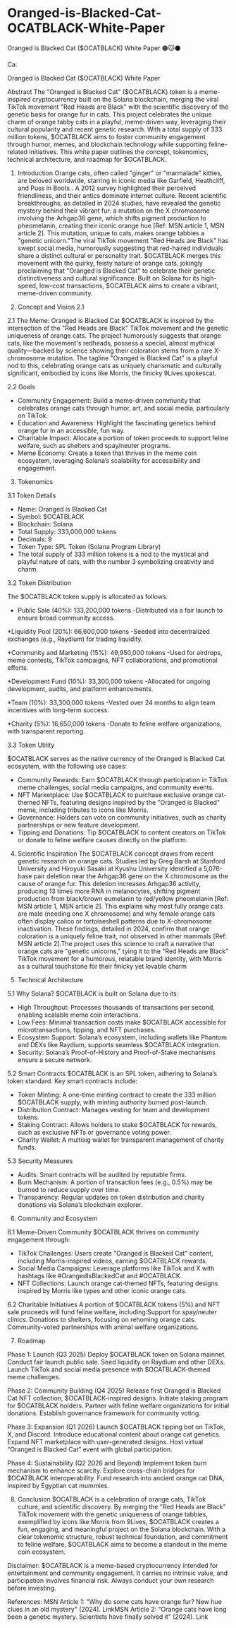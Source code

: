 # Oranged-is-Blacked-Cat-OCATBLACK-White-Paper
Oranged is Blacked Cat ($OCATBLACK) White Paper  🟠🐱⚫️

Ca:

Oranged is Blacked Cat ($OCATBLACK) White Paper

Abstract
The "Oranged is Blacked Cat" ($OCATBLACK) token is a meme-inspired cryptocurrency built on the Solana blockchain, merging the viral TikTok movement "Red Heads are Black" with the scientific discovery of the genetic basis for orange fur in cats. This project celebrates the unique charm of orange tabby cats in a playful, meme-driven way, leveraging their cultural popularity and recent genetic research. With a total supply of 333 million tokens, $OCATBLACK aims to foster community engagement through humor, memes, and blockchain technology while supporting feline-related initiatives. This white paper outlines the concept, tokenomics, technical architecture, and roadmap for $OCATBLACK.

1. Introduction
Orange cats, often called "ginger" or "marmalade" kitties, are beloved worldwide, starring in iconic media like Garfield, Heathcliff, and Puss in Boots.. A 2012 survey highlighted their perceived friendliness, and their antics dominate internet culture. Recent scientific breakthroughs, as detailed in 2024 studies, have revealed the genetic mystery behind their vibrant fur: a mutation on the X chromosome involving the Arhgap36 gene, which shifts pigment production to pheomelanin, creating their iconic orange hue [Ref: MSN article 1, MSN article 2]. This mutation, unique to cats, makes orange tabbies a "genetic unicorn."The viral TikTok movement "Red Heads are Black" has swept social media, humorously suggesting that red-haired individuals share a distinct cultural or personality trait. $OCATBLACK merges this movement with the quirky, feisty nature of orange cats, jokingly proclaiming that "Oranged is Blacked Cat" to celebrate their genetic distinctiveness and cultural significance. Built on Solana for its high-speed, low-cost transactions, $OCATBLACK aims to create a vibrant, meme-driven community.

2. Concept and Vision 2.1
   
2.1 The Meme:
Oranged is Blacked Cat
$OCATBLACK is inspired by the intersection of the "Red Heads are Black" TikTok movement and the genetic uniqueness of orange cats. The project humorously suggests that orange cats, like the movement's redheads, possess a special, almost mythical quality—backed by science showing their coloration stems from a rare X-chromosome mutation. The tagline "Oranged is Blacked Cat" is a playful nod to this, celebrating orange cats as uniquely charismatic and culturally significant, embodied by icons like Morris, the finicky 9Lives spokescat.

2.2 Goals
* Community Engagement: Build a meme-driven community that celebrates orange cats through humor, art, and social media, particularly on TikTok.
* Education and Awareness: Highlight the fascinating genetics behind orange fur in an accessible, fun way.
* Charitable Impact: Allocate a portion of token proceeds to support feline welfare, such as shelters and spay/neuter programs.
* Meme Economy: Create a token that thrives in the meme coin ecosystem, leveraging Solana’s scalability for accessibility and engagement.

3. Tokenomics

3.1 Token Details
* Name: Oranged is Blacked Cat
* Symbol: $OCATBLACK
* Blockchain: Solana
* Total Supply: 333,000,000 tokens
* Decimals: 9
* Token Type: SPL Token (Solana Program Library)
* The total supply of 333 million tokens is a nod to the mystical and playful nature of cats, with the number 3 symbolizing creativity and charm.

3.2 Token Distribution

The $OCATBLACK token supply is allocated as follows:

* Public Sale (40%): 133,200,000 tokens
  -Distributed via a fair launch to ensure broad community access.

*Liquidity Pool (20%): 66,600,000 tokens
-Seeded into decentralized exchanges (e.g., Raydium) for trading liquidity.

*Community and Marketing (15%): 49,950,000 tokens
-Used for airdrops, meme contests, TikTok campaigns, NFT collaborations, and promotional efforts.

*Development Fund (10%): 33,300,000 tokens
-Allocated for ongoing development, audits, and platform enhancements.

*Team (10%): 33,300,000 tokens
-Vested over 24 months to align team incentives with long-term success.

*Charity (5%): 16,650,000 tokens
-Donate to feline welfare organizations, with transparent reporting.

3.3 Token Utility

$OCATBLACK serves as the native currency of the Oranged is Blacked Cat ecosystem, with the following use cases:
* Community Rewards: Earn $OCATBLACK through participation in TikTok meme challenges, social media campaigns, and community events.
* NFT Marketplace: Use $OCATBLACK to purchase exclusive orange cat-themed NFTs, featuring designs inspired by the "Oranged is Blacked" meme, including tributes to icons like Morris.
* Governance: Holders can vote on community initiatives, such as charity partnerships or new feature development.
* Tipping and Donations: Tip $OCATBLACK to content creators on TikTok or donate to feline welfare causes directly on the platform.

4. Scientific Inspiration
The $OCATBLACK concept draws from recent genetic research on orange cats. Studies led by Greg Barsh at Stanford University and Hiroyuki Sasaki at Kyushu University identified a 5,076-base pair deletion near the Arhgap36 gene on the X chromosome as the cause of orange fur. This deletion increases Arhgap36 activity, producing 13 times more RNA in melanocytes, shifting pigment production from black/brown eumelanin to red/yellow pheomelanin [Ref: MSN article 1, MSN article 2]. This explains why most fully orange cats are male (needing one X chromosome) and why female orange cats often display calico or tortoiseshell patterns due to X-chromosome inactivation. These findings, detailed in 2024, confirm that orange coloration is a uniquely feline trait, not observed in other mammals [Ref: MSN article 2].The project uses this science to craft a narrative that orange cats are "genetic unicorns," tying it to the "Red Heads are Black" TikTok movement for a humorous, relatable brand identity, with Morris as a cultural touchstone for their finicky yet lovable charm

5. Technical Architecture

5.1 Why Solana?
$OCATBLACK is built on Solana due to its:
* High Throughput: Processes thousands of transactions per second, enabling scalable meme coin interactions.
* Low Fees: Minimal transaction costs make $OCATBLACK accessible for microtransactions, tipping, and NFT purchases.
* Ecosystem Support: Solana’s ecosystem, including wallets like Phantom and DEXs like Raydium, supports seamless $OCATBLACK integration.
* Security: Solana’s Proof-of-History and Proof-of-Stake mechanisms ensure a secure network.

5.2 Smart Contracts
$OCATBLACK is an SPL token, adhering to Solana’s token standard. Key smart contracts include:
* Token Minting: A one-time minting contract to create the 333 million $OCATBLACK supply, with minting authority burned post-launch.
* Distribution Contract: Manages vesting for team and development tokens.
* Staking Contract: Allows holders to stake $OCATBLACK for rewards, such as exclusive NFTs or governance voting power.
* Charity Wallet: A multisig wallet for transparent management of charity funds.

5.3 Security Measures
* Audits: Smart contracts will be audited by reputable firms.
* Burn Mechanism: A portion of transaction fees (e.g., 0.5%) may be burned to reduce supply over time.
* Transparency: Regular updates on token distribution and charity donations via Solana’s blockchain explorer.

6. Community and Ecosystem

6.1 Meme-Driven Community
$OCATBLACK thrives on community engagement through:
* TikTok Challenges: Users create "Oranged is Blacked Cat" content, including Morris-inspired videos, earning $OCATBLACK rewards.
* Social Media Campaigns: Leverage platforms like TikTok and X with hashtags like #OrangedIsBlackedCat and #OCATBLACK.
* NFT Collections: Launch orange cat-themed NFTs, featuring designs inspired by Morris like types and other iconic orange cats.

6.2 Charitable Initiatives
A portion of $OCATBLACK tokens (5%) and NFT sale proceeds will fund feline welfare, including:Support for spay/neuter clinics.
Donations to shelters, focusing on rehoming orange cats.
Community-voted partnerships with animal welfare organizations.

7. Roadmap

Phase 1: Launch (Q3 2025)
Deploy $OCATBLACK token on Solana mainnet.
Conduct fair launch public sale.
Seed liquidity on Raydium and other DEXs.
Launch TikTok and social media presence with $OCATBLACK-themed meme challenges.

Phase 2: Community Building (Q4 2025)
Release first Oranged is Blacked Cat NFT collection, $OCATBLACK-inspired designs.
Initiate staking program for $OCATBLACK holders.
Partner with feline welfare organizations for initial donations.
Establish governance framework for community voting.

Phase 3: Expansion (Q1 2026)
Launch $OCATBLACK tipping bot on TikTok, X, and Discord.
Introduce educational content about orange cat genetics.
Expand NFT marketplace with user-generated designs.
Host virtual “Oranged is Blacked Cat” event with global participation.

Phase 4: Sustainability (Q2 2026 and Beyond)
Implement token burn mechanism to enhance scarcity.
Explore cross-chain bridges for $OCATBLACK interoperability.
Fund research into ancient orange cat DNA, inspired by Egyptian cat mummies.

8. Conclusion
$OCATBLACK is a celebration of orange cats, TikTok culture, and scientific discovery. By merging the "Red Heads are Black" TikTok movement with the genetic uniqueness of orange tabbies, exemplified by icons like Morris from 9Lives, $OCATBLACK creates a fun, engaging, and meaningful project on the Solana blockchain. With a clear tokenomic structure, robust technical foundation, and commitment to feline welfare, $OCATBLACK aims to become a standout in the meme coin ecosystem.

Disclaimer: $OCATBLACK is a meme-based cryptocurrency intended for entertainment and community engagement. It carries no intrinsic value, and participation involves financial risk. Always conduct your own research before investing.

References:
MSN Article 1: "Why do some cats have orange fur? New hue clues in an old mystery" (2024). LinkMSN
Article 2: "Orange cats have long been a genetic mystery. Scientists have finally solved it" (2024). Link








